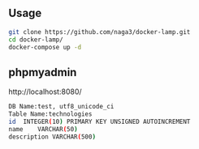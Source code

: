 ## Usage

```bash
git clone https://github.com/naga3/docker-lamp.git
cd docker-lamp/
docker-compose up -d
```

## phpmyadmin

http://localhost:8080/
```bash
DB Name:test, utf8_unicode_ci
Table Name:technologies
id	INTEGER(10)	PRIMARY KEY UNSIGNED AUTOINCREMENT
name	VARCHAR(50)	 
description	VARCHAR(500)
````    
